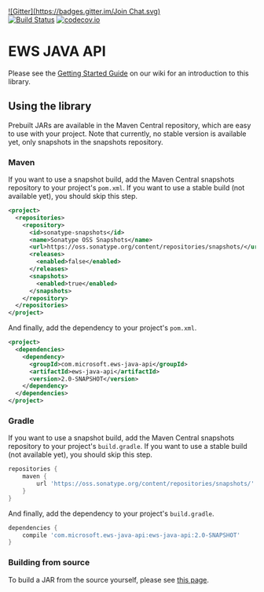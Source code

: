[![Gitter](https://badges.gitter.im/Join Chat.svg)](https://gitter.im/OfficeDev/ews-java-api?utm_source=badge&utm_medium=badge&utm_campaign=pr-badge&utm_content=badge)  
[![Build Status](https://travis-ci.org/OfficeDev/ews-java-api.svg)](https://travis-ci.org/OfficeDev/ews-java-api) [![codecov.io](https://codecov.io/github/OfficeDev/ews-java-api/coverage.svg?branch=master)](https://codecov.io/github/OfficeDev/ews-java-api?branch=master)

# EWS JAVA API

Please see the [Getting Started Guide](https://github.com/OfficeDev/ews-java-api/wiki/Getting-Started-Guide) on our wiki for an introduction to this library.

## Using the library
Prebuilt JARs are available in the Maven Central repository, which are easy to use with your project. Note that currently, no stable version is available yet, only snapshots in the snapshots repository.

### Maven
If you want to use a snapshot build, add the Maven Central snapshots repository to your project's `pom.xml`. If you want to use a stable build (not available yet), you should skip this step.
```xml
<project>
  <repositories>
    <repository>
      <id>sonatype-snapshots</id>
      <name>Sonatype OSS Snapshots</name>
      <url>https://oss.sonatype.org/content/repositories/snapshots/</url>
      <releases>
        <enabled>false</enabled>
      </releases>
      <snapshots>
        <enabled>true</enabled>
      </snapshots>
    </repository>
  </repositories>
</project>
```

And finally, add the dependency to your project's `pom.xml`.
```xml
<project>
  <dependencies>
    <dependency>
      <groupId>com.microsoft.ews-java-api</groupId>
      <artifactId>ews-java-api</artifactId>
      <version>2.0-SNAPSHOT</version>
    </dependency>
  </dependencies>
</project>
```

### Gradle
If you want to use a snapshot build, add the Maven Central snapshots repository to your project's `build.gradle`. If you want to use a stable build (not available yet), you should skip this step.
```groovy
repositories {
    maven {
        url 'https://oss.sonatype.org/content/repositories/snapshots/'
    }
}
```

And finally, add the dependency to your project's `build.gradle`.
```groovy
dependencies {
    compile 'com.microsoft.ews-java-api:ews-java-api:2.0-SNAPSHOT'
}
```

### Building from source
To build a JAR from the source yourself, please see [this page](https://github.com/OfficeDev/ews-java-api/wiki/Building-EWS-JAVA-API).
